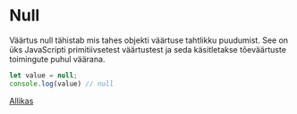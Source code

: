 # Null

Väärtus null tähistab mis tahes objekti väärtuse tahtlikku puudumist. See on üks JavaScripti primitiivsetest väärtustest ja seda käsitletakse tõeväärtuste toimingute puhul väärana.

```javascript
let value = null;
console.log(value) // null
```
[Allikas](https://developer.mozilla.org/en-US/docs/Web/JavaScript/Reference/Global_Objects/null)